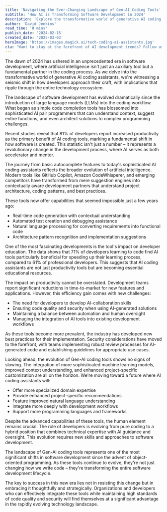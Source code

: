 ```yaml
---
title: 'Navigating the Ever-Changing Landscape of Gen-AI Coding Tools'
subtitle: 'How AI is Transforming Software Development in 2024'
description: 'Explore the transformative world of generative AI coding assistants and their impact on software development. From enhancing productivity to redefining coding patterns, discover how AI tools are reshaping the development process in 2024.'
author: 'David Jenkins'
read_time: '8 mins'
publish_date: '2024-02-15'
created_date: '2025-03-03'
heroImage: 'https://images.magick.ai/tech-coding-ai-assistants.jpg'
cta: 'Want to stay at the forefront of AI development trends? Follow us on LinkedIn for daily insights into the evolving world of software development and AI integration.'
---
```


The dawn of 2024 has ushered in an unprecedented era in software development, where artificial intelligence isn't just an auxiliary tool but a fundamental partner in the coding process. As we delve into the transformative world of generative AI coding assistants, we're witnessing a seismic shift in how developers approach their craft, with implications that ripple through the entire technology ecosystem.

The landscape of software development has evolved dramatically since the introduction of large language models (LLMs) into the coding workflow. What began as simple code completion tools has blossomed into sophisticated AI pair programmers that can understand context, suggest entire functions, and even architect solutions to complex programming challenges.

Recent studies reveal that 81% of developers report increased productivity as the primary benefit of AI coding tools, marking a fundamental shift in how software is created. This statistic isn't just a number – it represents a revolutionary change in the development process, where AI serves as both accelerator and mentor.

The journey from basic autocomplete features to today's sophisticated AI coding assistants reflects the broader evolution of artificial intelligence. Modern tools like GitHub Copilot, Amazon CodeWhisperer, and emerging competitors have transformed from mere suggestion engines into contextually aware development partners that understand project architecture, coding patterns, and best practices.

These tools now offer capabilities that seemed impossible just a few years ago:
- Real-time code generation with contextual understanding
- Automated test creation and debugging assistance
- Natural language processing for converting requirements into functional code
- Architecture pattern recognition and implementation suggestions

One of the most fascinating developments is the tool's impact on developer education. The data shows that 71% of developers learning to code find AI tools particularly beneficial for speeding up their learning process, compared to 61% of professional developers. This suggests that AI coding assistants are not just productivity tools but are becoming essential educational resources.

The impact on productivity cannot be overstated. Development teams report significant reductions in time-to-market for new features and applications. However, this efficiency gain comes with new challenges:
- The need for developers to develop AI-collaboration skills
- Ensuring code quality and security when using AI-generated solutions
- Maintaining a balance between automation and human oversight
- Managing the integration of AI tools into existing development workflows

As these tools become more prevalent, the industry has developed new best practices for their implementation. Security considerations have moved to the forefront, with teams implementing robust review processes for AI-generated code and establishing guidelines for appropriate use cases.

Looking ahead, the evolution of Gen-AI coding tools shows no signs of slowing. The integration of more sophisticated machine learning models, improved context understanding, and enhanced project-specific customization are all on the horizon. We're moving toward a future where AI coding assistants will:
- Offer more specialized domain expertise
- Provide enhanced project-specific recommendations
- Feature improved natural language understanding
- Integrate more deeply with development workflows
- Support more programming languages and frameworks

Despite the advanced capabilities of these tools, the human element remains crucial. The role of developers is evolving from pure coding to a hybrid position that combines technical expertise with AI guidance and oversight. This evolution requires new skills and approaches to software development.

The landscape of Gen-AI coding tools represents one of the most significant shifts in software development since the advent of object-oriented programming. As these tools continue to evolve, they're not just changing how we write code – they're transforming the entire software development lifecycle.

The key to success in this new era lies not in resisting this change but in embracing it thoughtfully and strategically. Organizations and developers who can effectively integrate these tools while maintaining high standards of code quality and security will find themselves at a significant advantage in the rapidly evolving technology landscape.
